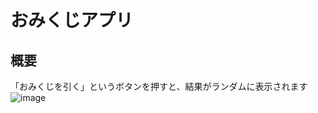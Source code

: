 # おみくじアプリ

## 概要
「おみくじを引く」というボタンを押すと、結果がランダムに表示されます
![image](https://github.com/user-attachments/assets/8883d15f-1196-43c6-83eb-1bebdae0ddf3)
